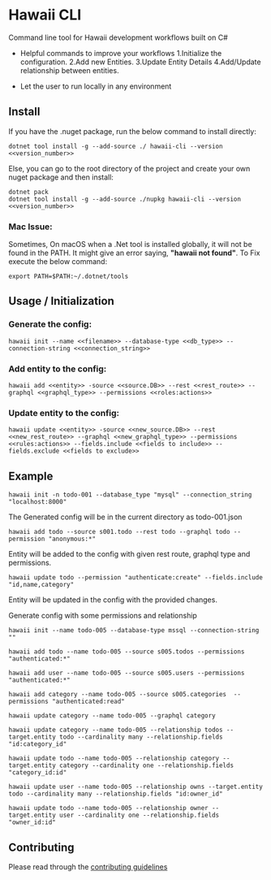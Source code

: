 # Hawaii CLI

Command line tool for Hawaii development workflows built on
C#

 - Helpful commands to improve your workflows
   	1.Initialize the configuration.
   	2.Add new Entities.
   	3.Update Entity Details
   	4.Add/Update relationship between entities.

 - Let the user to run locally in any environment

## Install
If you have the .nuget package, run the below command to install directly:
```
dotnet tool install -g --add-source ./ hawaii-cli --version <<version_number>>
```

Else, you can go to the root directory of the project and create your own nuget package and then install:
```
dotnet pack
dotnet tool install -g --add-source ./nupkg hawaii-cli --version <<version_number>>
```
### Mac Issue:
Sometimes, On macOS when a .Net tool is installed globally, it will not be found in the PATH. It might give an error saying, **"hawaii not found"**.
To Fix execute the below command:
```
export PATH=$PATH:~/.dotnet/tools
```

## Usage / Initialization

### Generate the config:
```
hawaii init --name <<filename>> --database-type <<db_type>> --connection-string <<connection_string>>
```
### Add entity to the config:
```
hawaii add <<entity>> -source <<source.DB>> --rest <<rest_route>> --graphql <<graphql_type>> --permissions <<roles:actions>>
```
### Update entity to the config:
```
hawaii update <<entity>> -source <<new_source.DB>> --rest <<new_rest_route>> --graphql <<new_graphql_type>> --permissions <<rules:actions>> --fields.include <<fields to include>> --fields.exclude <<fields to exclude>>
```

## Example
```
hawaii init -n todo-001 --database_type "mysql" --connection_string "localhost:8000"
```
The Generated config will be in the current directory as todo-001.json
```
hawaii add todo --source s001.todo --rest todo --graphql todo --permission "anonymous:*"
```
Entity will be added to the config with given rest route, graphql type and permissions.
```
hawaii update todo --permission "authenticate:create" --fields.include "id,name,category"
```
Entity will be updated in the config with the provided changes.

Generate config with some permissions and relationship
```
hawaii init --name todo-005 --database-type mssql --connection-string ""

hawaii add todo --name todo-005 --source s005.todos --permissions "authenticated:*"

hawaii add user --name todo-005 --source s005.users --permissions "authenticated:*"

hawaii add category --name todo-005 --source s005.categories  --permissions "authenticated:read"

hawaii update category --name todo-005 --graphql category

hawaii update category --name todo-005 --relationship todos --target.entity todo --cardinality many --relationship.fields "id:category_id"

hawaii update todo --name todo-005 --relationship category --target.entity category --cardinality one --relationship.fields "category_id:id"

hawaii update user --name todo-005 --relationship owns --target.entity todo --cardinality many --relationship.fields "id:owner_id"

hawaii update todo --name todo-005 --relationship owner --target.entity user --cardinality one --relationship.fields "owner_id:id"

```

## Contributing

Please read through the [contributing guidelines](./CONTRIBUTING.md)
